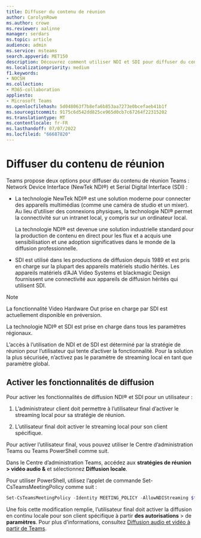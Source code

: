 ```yaml
---
title: Diffuser du contenu de réunion
author: CarolynRowe
ms.author: crowe
ms.reviewer: aalinne
manager: serdars
ms.topic: article
audience: admin
ms.service: msteams
search.appverid: MET150
description: Découvrez comment utiliser NDI et SDI pour diffuser du contenu de réunion dans Microsoft Teams.
ms.localizationpriority: medium
f1.keywords:
- NOCSH
ms.collection:
- M365-collaboration
appliesto:
- Microsoft Teams
ms.openlocfilehash: 5d048063f7b8efa6b853aa7273e0bcefaeb41b1f
ms.sourcegitcommit: 9175c6d542dd825ce965d0cb7c67264f22315202
ms.translationtype: MT
ms.contentlocale: fr-FR
ms.lasthandoff: 07/07/2022
ms.locfileid: "66687820"
---
```

# <a name="broadcast-meeting-content"></a>Diffuser du contenu de réunion 



Teams propose deux options pour diffuser du contenu de réunion Teams : Network Device Interface (NewTek NDI®) et Serial Digital Interface (SDI) :

- La technologie NewTek NDI® est une solution moderne pour connecter des appareils multimédias (comme une caméra de studio et un mixer). Au lieu d’utiliser des connexions physiques, la technologie NDI® permet la connectivité sur un intranet local, y compris sur un ordinateur local.

  La technologie NDI® est devenue une solution industrielle standard pour la production de contenu en direct pour les flux et a acquis une sensibilisation et une adoption significatives dans le monde de la diffusion professionnelle.

- SDI est utilisé dans les productions de diffusion depuis 1989 et est pris en charge sur la plupart des appareils matériels studio hérités. Les appareils matériels d’AJA Video Systems et blackmagic Design fournissent une connectivité aux appareils de diffusion hérités qui utilisent SDI.

> [!NOTE]
> La fonctionnalité Video Hardware Out prise en charge par SDI est actuellement disponible en préversion.

La technologie NDI® et SDI est prise en charge dans tous les paramètres régionaux.

L’accès à l’utilisation de NDI et de SDI est déterminé par la stratégie de réunion pour l’utilisateur qui tente d’activer la fonctionnalité. Pour la solution la plus sécurisée, n’activez pas le paramètre de streaming local en tant que paramètre global.


## <a name="enable-broadcast-features"></a>Activer les fonctionnalités de diffusion

Pour activer les fonctionnalités de diffusion NDI® et SDI pour un utilisateur :

1. L’administrateur client doit permettre à l’utilisateur final d’activer le streaming local pour sa stratégie de réunion. 

2. L’utilisateur final doit activer le streaming local pour son client spécifique.


Pour activer l’utilisateur final, vous pouvez utiliser le Centre d’administration Teams ou Teams PowerShell comme suit.

Dans le Centre d’administration Teams, accédez aux **stratégies de réunion > vidéo audio &** et sélectionnez **Diffusion locale**.

Pour utiliser PowerShell, utilisez l’applet de commande Set-CsTeamsMeetingPolicy comme suit :

```PowerShell
Set-CsTeamsMeetingPolicy -Identity MEETING_POLICY -AllowNDIStreaming $true
```

Une fois cette modification remplie, l’utilisateur final doit activer la diffusion en continu locale pour son client spécifique à partir **des autorisations** >  de **paramètres**. Pour plus d’informations, consultez [Diffusion audio et vidéo à partir de Teams](https://support.microsoft.com/office/broadcasting-audio-and-video-from-teams-with-ndi-technology-e91a0adb-96b9-4dca-a2cd-07181276afa3).





